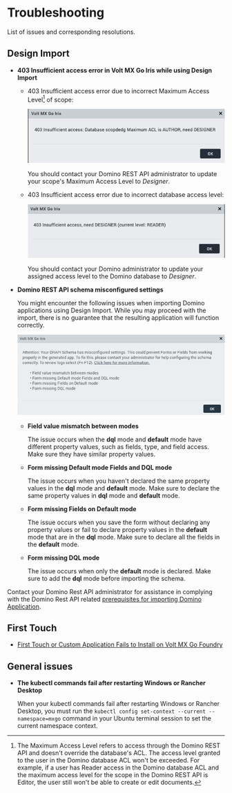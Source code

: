 # Troubleshooting

List of issues and corresponding resolutions.

## Design Import

- **403 Insufficient access error in Volt MX Go Iris while using Design Import**

    - 403 Insufficient access error due to incorrect Maximum Access Level[^1] of scope:
        
        ![Error dialog](../assets/images/didrapierr.png)

        You should contact your Domino REST API administrator to update your scope's Maximum Access Level to *Designer*.

    - 403 Insufficient access error due to incorrect database access level:

        ![Error dialog](../assets/images/diaclerr.png)
    
        You should contact your Domino administrator to update your assigned access level to the Domino database to *Designer*.

    [^1]: The Maximum Access Level refers to access through the Domino REST API and doesn't override the database's ACL. The access level granted to the user in the Domino database ACL won't be exceeded. For example, if a user has Reader access in the Domino database ACL and the maximum access level for the scope in the Domino REST API is Editor, the user still won't be able to create or edit documents. 

- **Domino REST API schema misconfigured settings**

    You might encounter the following issues when importing Domino applications using Design Import. While you may proceed with the import, there is no guarantee that the resulting application will function correctly.

    ![Design Import error dialog](../assets/images/didrapissues.png)

    - **Field value mismatch between modes** 

        The issue occurs when the **dql** mode and **default** mode have different property values, such as fields, type, and field access. Make sure they have similar property values.

    - **Form missing Default mode Fields and DQL mode**

        The issue occurs when you haven't declared the same property values in the **dql** mode and **default** mode. Make sure to declare the same property values in **dql** mode and **default** mode.

    - **Form missing Fields on Default mode**

        The issue occurs when you save the form without declaring any property values or fail to declare property values in the **default** mode that are in the **dql** mode. Make sure to declare all the fields in the **default** mode.

    - **Form missing DQL mode**

        The issue occurs when only the **default** mode is declared. Make sure to add the **dql** mode before importing the schema.

Contact your Domino Rest API administrator for assistance in complying with the Domino Rest API related [prerequisites for importing Domino Application](../tutorials/designimport.md#before-you-begin).

## First Touch

- [First Touch or Custom Application Fails to Install on Volt MX Go Foundry](https://support.hcltechsw.com/csm?id=kb_article&sysparm_article=KB0106427)

<!--
    !!!note
        This issue and its corresponding resolution aren't applicable when setting up First Touch in Volt MX Go [installed in a development or test-only environment](../tutorials/containerdeployment.md). 
-->

## General issues

- **The kubectl commands fail after restarting Windows or Rancher Desktop**

    When your kubectl commands fail after restarting Windows or Rancher Desktop, you must run the `kubectl config set-context --current --namespace=mxgo` command in your Ubuntu terminal session to set the current namespace context.
